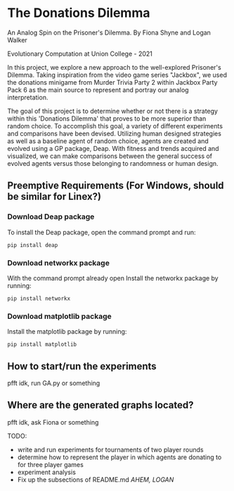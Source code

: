 # The Donations Dilemma
An Analog Spin on the Prisoner's Dilemma.
By Fiona Shyne and Logan Walker

Evolutionary Computation at Union College - 2021

In this project, we explore a new approach to the well-explored Prisoner's Dilemma.
Taking inspiration from the video game series "Jackbox", we used the donations
minigame from Murder Trivia Party 2 within Jackbox Party Pack 6 as the main
source to represent and portray our analog interpretation.

The goal of this project is to determine whether or not there is a
strategy within this 'Donations Dilemma' that proves to be more superior
than random choice. To accomplish this goal, a variety of different experiments
and comparisons have been devised. Utilizing human designed strategies as well
as a baseline agent of random choice, agents are created and evolved using a GP
package, Deap. With fitness and trends acquired and visualized, we can make
comparisons between the general success of evolved agents versus those
belonging to randomness or human design.


## Preemptive Requirements (For Windows, should be similar for Linex?)

### Download Deap package

To install the Deap package, open the command prompt and run:

```
pip install deap
```

### Download networkx package

With the command prompt already open
Install the networkx package by running:

```
pip install networkx
```

### Download matplotlib package

Install the matplotlib package by running:

```
pip install matplotlib
```

## How to start/run the experiments
pfft idk, run GA.py or something

## Where are the generated graphs located?
pfft idk, ask Fiona or something

TODO:
- write and run experiments for tournaments of two player rounds
- determine how to represent the player in which agents are donating to for three player games
- experiment analysis
- Fix up the subsections of README.md *AHEM, LOGAN*

